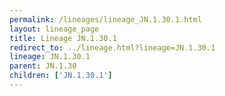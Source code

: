 ```yaml
---
permalink: /lineages/lineage_JN.1.30.1.html
layout: lineage_page
title: Lineage JN.1.30.1
redirect_to: ../lineage.html?lineage=JN.1.30.1
lineage: JN.1.30.1
parent: JN.1.30
children: ['JN.1.30.1']
---
```

